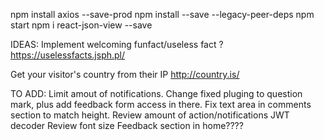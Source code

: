 
npm install axios --save-prod
npm install --save --legacy-peer-deps
npm start
npm i react-json-view --save

IDEAS:
Implement welcoming funfact/useless fact ? https://uselessfacts.jsph.pl/

Get your visitor's country from their IP http://country.is/



TO ADD:
Limit amout of notifications.
Change fixed pluging to question mark, plus add feedback form access in there.
Fix text area in comments section to match height.
Review amount of action/notifications JWT decoder
Review font size
Feedback section in home????